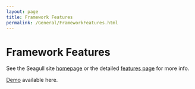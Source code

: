 ```yaml
---
layout: page
title: Framework Features
permalink: /General/FrameworkFeatures.html
---
```


<!-- Name: General/FrameworkFeatures -->
<!-- Version: 6 -->
<!-- Last-Modified: 2006/12/31 01:53:48 -->
<!-- Author: demian -->

# Framework Features
See the Seagull site [homepage][1] or the detailed [features page][2] for more info.

[Demo][3] available here.

[1]:	http://seagullproject.org
[2]:	http://seagullproject.org/publisher/articleview/frmArticleID/21/
[3]:	http://demo.seagullproject.org